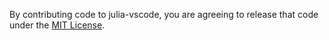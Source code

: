 By contributing code to julia-vscode, you are agreeing to release that code under the [MIT License](https://github.com/julia-vscode/julia-vscode/blob/master/LICENSE).
